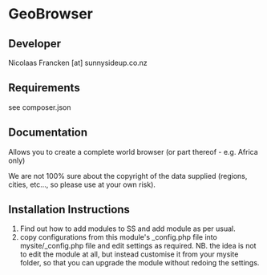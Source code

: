 GeoBrowser
================================================================================

Developer
-----------------------------------------------
Nicolaas Francken [at] sunnysideup.co.nz

Requirements
-----------------------------------------------
see composer.json

Documentation
-----------------------------------------------
Allows you to create a complete world browser
(or part thereof - e.g. Africa only)

We are not 100% sure about the copyright of the data
supplied (regions, cities, etc..., so please use at
your own risk).

Installation Instructions
-----------------------------------------------
1. Find out how to add modules to SS and add module as per usual.
2. copy configurations from this module's _config.php file
into mysite/_config.php file and edit settings as required.
NB. the idea is not to edit the module at all, but instead customise
it from your mysite folder, so that you can upgrade the module without redoing the settings.


